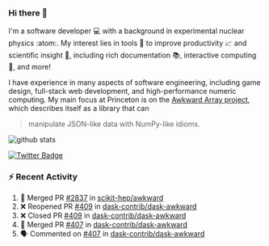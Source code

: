 ### Hi there 👋 

I'm a software developer 💻 with a background in experimental nuclear physics :atom:. My interest lies in tools :wrench: to improve productivity :chart_with_upwards_trend: and scientific insight :telescope:, including rich documentation 📚, interactive computing 🧮, and more! 

I have experience in many aspects of software engineering, including game design, full-stack web development, and high-performance numeric computing. My main focus at Princeton is on the [Awkward Array project](awkward-array.org/), which describes itself as a library that can 
> manipulate JSON-like data with NumPy-like idioms.

![github stats](https://github-readme-stats.vercel.app/api?username=agoose77&show_icons=true&hide_rank=true&hide_title=true&bg_color=30,e76445,904e95&text_color=efe3ec&icon_color=efe3ec)
<!--
**agoose77/agoose77** is a ✨ _special_ ✨ repository because its `README.md` (this file) appears on your GitHub profile.

Here are some ideas to get you started:

- 🔭 I’m currently working on ...
- 🌱 I’m currently learning ...
- 👯 I’m looking to collaborate on ...
- 🤔 I’m looking for help with ...
- 💬 Ask me about ...
- 📫 How to reach me: ...
- 😄 Pronouns: ...
- ⚡ Fun fact: ...
-->

[![Twitter Badge](https://img.shields.io/twitter/follow/agoose77?style=flat-square&logo=Twitter&logoColor=white&color=cornflowerblue)](https://twitter.com/agoose77)

### :zap: Recent Activity

<!--START_SECTION:activity-->
1. 🎉 Merged PR [#2837](https://github.com/scikit-hep/awkward/pull/2837) in [scikit-hep/awkward](https://github.com/scikit-hep/awkward)
2. ❌ Reopened PR [#409](https://github.com/dask-contrib/dask-awkward/pull/409) in [dask-contrib/dask-awkward](https://github.com/dask-contrib/dask-awkward)
3. ❌ Closed PR [#409](https://github.com/dask-contrib/dask-awkward/pull/409) in [dask-contrib/dask-awkward](https://github.com/dask-contrib/dask-awkward)
4. 🎉 Merged PR [#407](https://github.com/dask-contrib/dask-awkward/pull/407) in [dask-contrib/dask-awkward](https://github.com/dask-contrib/dask-awkward)
5. 🗣 Commented on [#407](https://github.com/dask-contrib/dask-awkward/pull/407#issuecomment-1815357063) in [dask-contrib/dask-awkward](https://github.com/dask-contrib/dask-awkward)
<!--END_SECTION:activity-->
